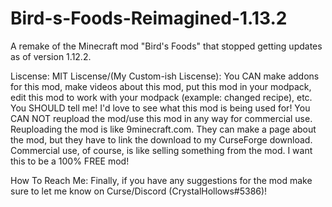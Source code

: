 # Bird-s-Foods-Reimagined-1.13.2
A remake of the Minecraft mod "Bird's Foods" that stopped getting updates as of version 1.12.2. 

Liscense: 
MIT Liscense/(My Custom-ish Liscense): 
You CAN make addons for this mod, make videos about this mod, put this mod in your modpack, edit this mod to work with your modpack (example: changed recipe), etc. 
You SHOULD tell me! I'd love to see what this mod is being used for! 
You CAN NOT reupload the mod/use this mod in any way for commercial use. 
Reuploading the mod is like 9minecraft.com. They can make a page about the mod, but they have to link the download to my CurseForge download. Commercial use, of course, is like selling something from the mod. I want this to be a 100% FREE mod! 

How To Reach Me: 
Finally, if you have any suggestions for the mod make sure to let me know on Curse/Discord (CrystalHollows#5386)!
